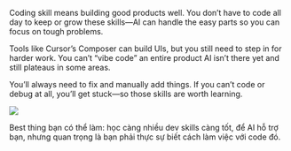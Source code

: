 

Coding skill means building good products well. You don’t have to code all day to keep or grow these skills—AI can handle the easy parts so you can focus on tough problems.

Tools like Cursor’s Composer can build UIs, but you still need to step in for harder work. You can’t “vibe code” an entire product AI isn’t there yet and still plateaus in some areas.

You’ll always need to fix and manually add things. If you can’t code or debug at all, you’ll get stuck—so those skills are worth learning.

![](https://cdn.builder.io/api/v1/image/assets%2FYJIGb4i01jvw0SRdL5Bt%2F28470e344ff5455693d9e6c07c4d2b62?format=webp&width=2000)

Best thing bạn có thể làm: học càng nhiều dev skills càng tốt, để AI hỗ trợ bạn, nhưng quan trọng là bạn phải thực sự biết cách làm việc với code đó.

